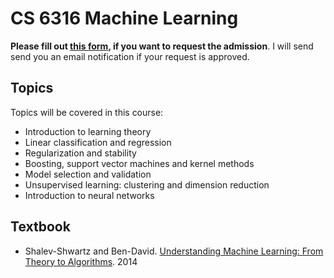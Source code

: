 # CS 6316 Machine Learning

**Please fill out [this form](https://forms.gle/fiA79Fx8DnrRM3m56), if you want to request the admission**. I will send send you an email notification if your request is approved. 

## Topics

Topics will be covered in this course:

- Introduction to learning theory
- Linear classification and regression
- Regularization and stability
- Boosting, support vector machines and kernel methods
- Model selection and validation
- Unsupervised learning: clustering and dimension reduction
- Introduction to neural networks

## Textbook

- Shalev-Shwartz and Ben-David. [Understanding Machine Learning: From Theory to Algorithms](https://www.cse.huji.ac.il/~shais/UnderstandingMachineLearning/). 2014
